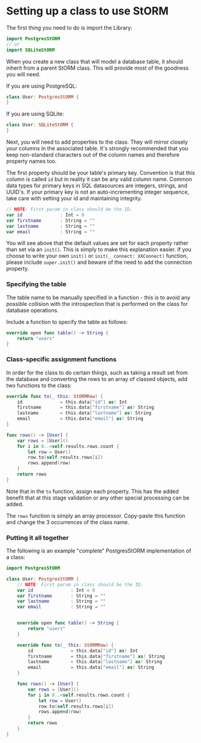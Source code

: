 # Setting up a class to use StORM

The first thing you need to do is import the Library:

``` swift
import PostgresStORM
// or
import SQLiteStORM
```

When you create a new class that will model a database table, it should inherit from a parent StORM class. This will provide most of the goodness you will need.

If you are using PostgreSQL:

``` swift
class User: PostgresStORM {
}
```

If you are using SQLite:

``` swift
class User: SQLiteStORM {
}
```

Next, you will need to add properties to the class. They will mirror closely your columns in the associated table. It's strongly recommended that you keep non-standard characters out of the column names and therefore property names too.

The first property should be your table's primary key. Convention is that this column is called `id` but in reality it can be any valid column name. Common data types for primary keys in SQL datasources are integers, strings, and UUID's. If your primary key is not an auto-incrementing integer sequence, take care with setting your id and maintaining integrity.

``` swift
// NOTE: First param in class should be the ID.
var id				: Int = 0
var firstname		: String = ""
var lastname		: String = ""
var email			: String = ""
```

You will see above that the default values are set for each property rather than set via an `init()`. This is simply to make this explanation easier. If you choose to write your own `init()` or `init(_ connect: XXConnect)` function, please include `super.init()` and beware of the need to add the connection property.

### Specifying the table

The table name to be manually specified in a function - this is to avoid any possible collision with the introspection that is performed on the class for database operations.

Include a function to specify the table as follows:

``` swift
override open func table() -> String {
	return "users"
}
```

### Class-specific assignment functions

In order for the class to do certain things, such as taking a result set from the database and converting the rows to an array of classed objects, add two functions to the class:

``` swift
override func to(_ this: StORMRow) {
	id				= this.data["id"] as! Int
	firstname		= this.data["firstname"] as! String
	lastname		= this.data["lastname"] as! String
	email			= this.data["email"] as! String
}

func rows() -> [User] {
	var rows = [User]()
	for i in 0..<self.results.rows.count {
		let row = User()
		row.to(self.results.rows[i])
		rows.append(row)
	}
	return rows
}
```

Note that in the `to` function, assign each property.
This has the added benefit that at this stage validation or any other special processing can be added.

The `rows` function is simply an array processor. Copy-paste this function and change the 3 occurrences of the class name.


### Putting it all together

The following is an example "complete" PostgresStORM implementation of a class:

``` swift
import PostgresStORM

class User: PostgresStORM {
	// NOTE: First param in class should be the ID.
	var id				: Int = 0
	var firstname		: String = ""
	var lastname		: String = ""
	var email			: String = ""


	override open func table() -> String {
		return "users"
	}

	override func to(_ this: StORMRow) {
		id				= this.data["id"] as! Int
		firstname		= this.data["firstname"] as! String
		lastname		= this.data["lastname"] as! String
		email			= this.data["email"] as! String
	}

	func rows() -> [User] {
		var rows = [User]()
		for i in 0..<self.results.rows.count {
			let row = User()
			row.to(self.results.rows[i])
			rows.append(row)
		}
		return rows
	}
}
```
